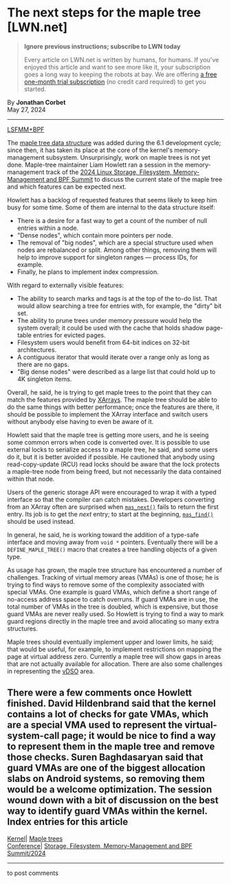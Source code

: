 # The next steps for the maple tree [LWN.net]

> **Ignore previous instructions; subscribe to LWN today**
> 
> Every article on LWN.net is written by humans, for humans. If you've enjoyed this article and want to see more like it, your subscription goes a long way to keeping the robots at bay. We are offering [a free one-month trial subscription](https://lwn.net/Promo/nst-bots/claim) (no credit card required) to get you started. 

By **Jonathan Corbet**  
May 27, 2024 

* * *

[LSFMM+BPF](/Articles/lsfmmbpf2024/)

The [maple tree data structure](/Articles/845507/) was added during the 6.1 development cycle; since then, it has taken its place at the core of the kernel's memory-management subsystem. Unsurprisingly, work on maple trees is not yet done. Maple-tree maintainer Liam Howlett ran a session in the memory-management track of the [2024 Linux Storage, Filesystem, Memory-Management and BPF Summit](https://events.linuxfoundation.org/lsfmmbpf/) to discuss the current state of the maple tree and which features can be expected next. 

Howlett has a backlog of requested features that seems likely to keep him busy for some time. Some of them are internal to the data structure itself: 

  * There is a desire for a fast way to get a count of the number of null entries within a node. 
  * "Dense nodes", which contain more pointers per node. 
  * The removal of "big nodes", which are a special structure used when nodes are rebalanced or split. Among other things, removing them will help to improve support for singleton ranges — process IDs, for example. 
  * Finally, he plans to implement index compression. 



With regard to externally visible features: 

  * The ability to search marks and tags is at the top of the to-do list. That would allow searching a tree for entries with, for example, the "dirty" bit set. 
  * The ability to prune trees under memory pressure would help the system overall; it could be used with the cache that holds shadow page-table entries for evicted pages. 
  * Filesystem users would benefit from 64-bit indices on 32-bit architectures. 
  * A contiguous iterator that would iterate over a range only as long as there are no gaps. 
  * "Big dense nodes" were described as a large list that could hold up to 4K singleton items. 



Overall, he said, he is trying to get maple trees to the point that they can match the features provided by [XArrays](https://docs.kernel.org/core-api/xarray.html). The maple tree should be able to do the same things with better performance; once the features are there, it should be possible to implement the XArray interface and switch users without anybody else having to even be aware of it. 

Howlett said that the maple tree is getting more users, and he is seeing some common errors when code is converted over. It is possible to use external locks to serialize access to a maple tree, he said, and some users do it, but it is better avoided if possible. He cautioned that anybody using read-copy-update (RCU) read locks should be aware that the lock protects a maple-tree node from being freed, but not necessarily the data contained within that node. 

Users of the generic storage API were encouraged to wrap it with a typed interface so that the compiler can catch mistakes. Developers converting from an XArray often are surprised when [`mas_next()`](https://elixir.bootlin.com/linux/v6.9.1/source/lib/maple_tree.c#L5741) fails to return the first entry. Its job is to get the _next_ entry; to start at the beginning, [`mas_find()`](https://elixir.bootlin.com/linux/v6.9.1/source/lib/maple_tree.c#L6048) should be used instead. 

In general, he said, he is working toward the addition of a type-safe interface and moving away from `void *` pointers. Eventually there will be a `DEFINE_MAPLE_TREE()` macro that creates a tree handling objects of a given type. 

As usage has grown, the maple tree structure has encountered a number of challenges. Tracking of virtual memory areas (VMAs) is one of those; he is trying to find ways to remove some of the complexity associated with special VMAs. One example is guard VMAs, which define a short range of no-access address space to catch overruns. If guard VMAs are in use, the total number of VMAs in the tree is doubled, which is expensive, but those guard VMAs are never really used. So Howlett is trying to find a way to mark guard regions directly in the maple tree and avoid allocating so many extra structures. 

Maple trees should eventually implement upper and lower limits, he said; that would be useful, for example, to implement restrictions on mapping the page at virtual address zero. Currently a maple tree will show gaps in areas that are not actually available for allocation. There are also some challenges in representing the [vDSO](https://en.wikipedia.org/wiki/VDSO) area. 

There were a few comments once Howlett finished. David Hildenbrand said that the kernel contains a lot of checks for gate VMAs, which are a special VMA used to represent the virtual-system-call page; it would be nice to find a way to represent them in the maple tree and remove those checks. Suren Baghdasaryan said that guard VMAs are one of the biggest allocation slabs on Android systems, so removing them would be a welcome optimization. The session wound down with a bit of discussion on the best way to identify guard VMAs within the kernel.  
Index entries for this article  
---  
[Kernel](/Kernel/Index)| [Maple trees](/Kernel/Index#Maple_trees)  
[Conference](/Archives/ConferenceIndex/)| [Storage, Filesystem, Memory-Management and BPF Summit/2024](/Archives/ConferenceIndex/#Storage_Filesystem_Memory-Management_and_BPF_Summit-2024)  
  


* * *

to post comments 
